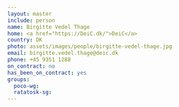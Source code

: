 ```yaml
---
layout: master
include: person
name: Birgitte Vedel Thage
home: <a href="https://DeiC.dk/">DeiC</a>
country: DK
photo: assets/images/people/birgitte-vedel-thage.jpg
email: birgitte.vedel.thage@deic.dk
phone: +45 9351 1288
on_contract: no
has_been_on_contract: yes
groups:
  poco-wg:
  ratatosk-sg:
---
```

